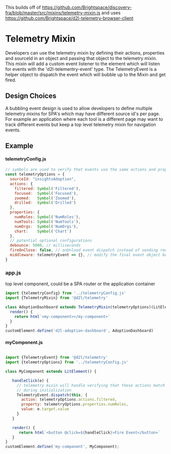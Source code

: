 This builds off of https://github.com/Brightspace/discovery-fra/blob/master/src/mixins/telemetry-mixin.js and uses https://github.com/Brightspace/d2l-telemetry-browser-client

# Telemetry Mixin

Developers can use the telemetry mixin by defining their actions, properties and sourceId in an object and passing that object to the telemetry mixin. This mixin will add a custom event listener to the element which will listen for events with the 'd2l-telementry-event' type. The TelemetryEvent is a helper object to dispatch the event which will bubble up to the Mixin and get fired.

## Design Choices

A bubbling event design is used to allow developers to define multiple telemetry mixins for SPA's which may have different source id's per page. For example an application where each tool is a different page may want to track different events but keep a top level telemetry mixin for navigation events.

## Example

#### telemetryConfig.js
```js
// symbols are used to verify that events use the same actions and properties defined in the options.
const telemetryOptions = {
  sourceId: "insightsAdoption",
  actions: {
    filtered: Symbol('Filtered'),
    focused:  Symbol('Focused'),
    zoomed:   Symbol('Zoomed'),
    drilled:  Symbol('Drilled')
  },
  properties: {
    numRoles: Symbol('NumRoles'),
    numTools: Symbol('NumTools'),
    numOrgs:  Symbol('NumOrgs'),
    chart:    Symbol('Chart')
  },
  // potential optional configurations
  debounce: 5000, // milliseconds
  fireOnClose: false, // onUnload event dispatch instead of sending request per event
  middleware: telemetryEvent => {}, // modify the final event object before it is sent to the telemetry service.
}
```
### app.js
top level component, could be a SPA router or the application container
```js
import {telemetryConfig} from '../telemetryConfig.js'
import {TelemetryMixin} from '@d2l/telemetry'

class AdoptionDashboard extends TelemetryMixin(telemetryOptions)(LitElement) {
  render() {
    return html`<my-component></my-component>`
  }
}
customElement.define('d2l-adoption-dashboard', AdoptionDashboard)
```

#### myComponent.js
```js

import {TelemetryEvent} from '@d2l/telemetry'
import {telemetryOptions} from '../telemetryConfig.js'

class MyComponent extends LitElement() {

   handleClick(e) {
     // telemetry mixin will handle verifying that these actions match the symbols defined
     // during initialization
     TelemetryEvent.dispatch(this, {
       action: telemetryOptions.actions.filtered,
       property: telemetryOptions.properties.numRoles,
       value: e.target.value
     }
   }

   render() {
      return html`<button @click=${handleClick}>Fire Event</button>`
   }
}
customElement.define('my-component', MyComponent);
```

